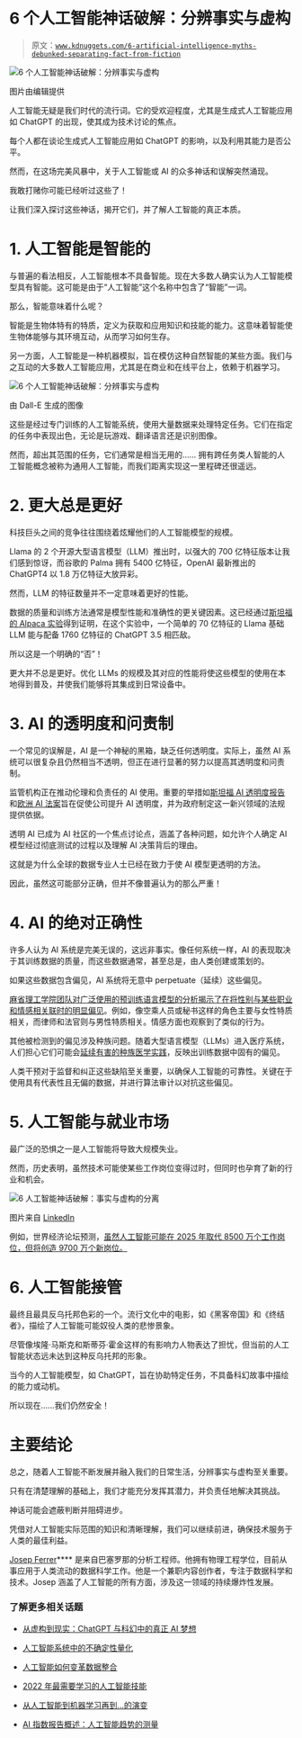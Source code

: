 # 6 个人工智能神话破解：分辨事实与虚构

> 原文：[`www.kdnuggets.com/6-artificial-intelligence-myths-debunked-separating-fact-from-fiction`](https://www.kdnuggets.com/6-artificial-intelligence-myths-debunked-separating-fact-from-fiction)

![6 个人工智能神话破解：分辨事实与虚构](img/210e9d3ef296f3feaadf060e77067773.png)

图片由编辑提供

人工智能无疑是我们时代的流行词。它的受欢迎程度，尤其是生成式人工智能应用如 ChatGPT 的出现，使其成为技术讨论的焦点。

每个人都在谈论生成式人工智能应用如 ChatGPT 的影响，以及利用其能力是否公平。

然而，在这场完美风暴中，关于人工智能或 AI 的众多神话和误解突然涌现。

我敢打赌你可能已经听过这些了！

让我们深入探讨这些神话，揭开它们，并了解人工智能的真正本质。

# 1. 人工智能是智能的

与普遍的看法相反，人工智能根本不具备智能。现在大多数人确实认为人工智能模型具有智能。这可能是由于“人工智能”这个名称中包含了“智能”一词。

那么，智能意味着什么呢？

智能是生物体特有的特质，定义为获取和应用知识和技能的能力。这意味着智能使生物体能够与其环境互动，从而学习如何生存。

另一方面，人工智能是一种机器模拟，旨在模仿这种自然智能的某些方面。我们与之互动的大多数人工智能应用，尤其是在商业和在线平台上，依赖于机器学习。

![6 个人工智能神话破解：分辨事实与虚构](img/9005e4d672aea5087a82ba3dce22d97b.png)

由 Dall-E 生成的图像

这些是经过专门训练的人工智能系统，使用大量数据来处理特定任务。它们在指定的任务中表现出色，无论是玩游戏、翻译语言还是识别图像。

然而，超出其范围的任务，它们通常是相当无用的…… 拥有跨任务类人智能的人工智能概念被称为通用人工智能，而我们距离实现这一里程碑还很遥远。

# 2. 更大总是更好

科技巨头之间的竞争往往围绕着炫耀他们的人工智能模型的规模。

Llama 的 2 个开源大型语言模型（LLM）推出时，以强大的 700 亿特征版本让我们感到惊讶，而谷歌的 Palma 拥有 5400 亿特征，OpenAI 最新推出的 ChatGPT4 以 1.8 万亿特征大放异彩。

然而，LLM 的特征数量并不一定意味着更好的性能。

数据的质量和训练方法通常是模型性能和准确性的更关键因素。这已经通过[斯坦福的 Alpaca 实验](https://crfm.stanford.edu/2023/03/13/alpaca.html)得到证明，在这个实验中，一个简单的 70 亿特征的 Llama 基础 LLM 能与配备 1760 亿特征的 ChatGPT 3.5 相匹敌。

所以这是一个明确的“否”！

更大并不总是更好。优化 LLMs 的规模及其对应的性能将使这些模型的使用在本地得到普及，并使我们能够将其集成到日常设备中。

# 3. AI 的透明度和问责制

一个常见的误解是，AI 是一个神秘的黑箱，缺乏任何透明度。实际上，虽然 AI 系统可以很复杂且仍然相当不透明，但正在进行显著的努力以提高其透明度和问责制。

监管机构正在推动伦理和负责任的 AI 使用。重要的举措如[斯坦福 AI 透明度报告](https://www.reuters.com/technology/stanford-researchers-issue-ai-transparency-report-urge-tech-companies-reveal-2023-10-18/)和[欧洲 AI 法案](https://www.europarl.europa.eu/news/en/headlines/society/20230601STO93804/eu-ai-act-first-regulation-on-artificial-intelligence?&at_campaign=20226-Digital&at_medium=Google_Ads&at_platform=Search&at_creation=RSA&at_goal=TR_G&at_advertiser=Webcomm&at_audience=ai%20eu&at_topic=Artificial_intelligence_Act&at_location=ES&gclid=CjwKCAjwysipBhBXEiwApJOcu1LmQb4wn6mx4gvY-k5rCK9AVDIknxLTvi2jTRjrLUNBM8-ZUsVTgBoCtfoQAvD_BwE)旨在促使公司提升 AI 透明度，并为政府制定这一新兴领域的法规提供依据。

透明 AI 已成为 AI 社区的一个焦点讨论点，涵盖了各种问题，如允许个人确定 AI 模型经过彻底测试的过程以及理解 AI 决策背后的理由。

这就是为什么全球的数据专业人士已经在致力于使 AI 模型更透明的方法。

因此，虽然这可能部分正确，但并不像普遍认为的那么严重！

# 4. AI 的绝对正确性

许多人认为 AI 系统是完美无误的，这远非事实。像任何系统一样，AI 的表现取决于其训练数据的质量，而这些数据通常，甚至总是，由人类创建或策划的。

如果这些数据包含偏见，AI 系统将无意中 perpetuate（延续）这些偏见。

[麻省理工学院团队对广泛使用的预训练语言模型的分析揭示了在将性别与某些职业和情感相关联时的明显偏见](https://news.mit.edu/2023/large-language-models-are-biased-can-logic-help-save-them-0303)。例如，像空乘人员或秘书这样的角色主要与女性特质相关，而律师和法官则与男性特质相关。情感方面也观察到了类似的行为。

其他被检测到的偏见涉及种族问题。随着大型语言模型（LLMs）进入医疗系统，人们担心它们可能会[延续有害的种族医学实践](https://www.nature.com/articles/s41746-023-00939-z#:~:text=Large%20language%20models%20,to%20assess%20whether%20four)，反映出训练数据中固有的偏见。

人类干预对于监督和纠正这些缺陷至关重要，以确保人工智能的可靠性。关键在于使用具有代表性且无偏的数据，并进行算法审计以对抗这些偏见。

# 5\. 人工智能与就业市场

最广泛的恐惧之一是人工智能将导致大规模失业。

然而，历史表明，虽然技术可能使某些工作岗位变得过时，但同时也孕育了新的行业和机会。

![6 人工智能神话破解：事实与虚构的分离](img/a963b70ab9a0cc4bb388b618dcf09a3e.png)

图片来自 [LinkedIn](https://www.linkedin.com/posts/josep-ferrer-sanchez_aicommunity-artificialintelligence-productivityboost-activity-7067892146204286976-KAbV?utm_source=share&utm_medium=member_desktop)

例如，世界经济论坛预测，[虽然人工智能可能在 2025 年取代 8500 万个工作岗位，但将创造 9700 万个新岗位。](https://cepr.org/voxeu/columns/impact-artificial-intelligence-growth-and-employment#:~:text=The%20World%20Economic%20Forum%20concluded,information%20security%20and%20digital%20marketing.)

# 6\. 人工智能接管

最终且最具反乌托邦色彩的一个。流行文化中的电影，如《黑客帝国》和《终结者》，描绘了人工智能可能奴役人类的悲惨景象。

尽管像埃隆·马斯克和斯蒂芬·霍金这样的有影响力人物表达了担忧，但当前的人工智能状态远未达到这种反乌托邦的形象。

当今的人工智能模型，如 ChatGPT，旨在协助特定任务，不具备科幻故事中描绘的能力或动机。

所以现在……我们仍然安全！

# 主要结论

总之，随着人工智能不断发展并融入我们的日常生活，分辨事实与虚构至关重要。

只有在清楚理解的基础上，我们才能充分发挥其潜力，并负责任地解决其挑战。

神话可能会遮蔽判断并阻碍进步。

凭借对人工智能实际范围的知识和清晰理解，我们可以继续前进，确保技术服务于人类的最佳利益。

**[](https://www.linkedin.com/in/josep-ferrer-sanchez/)**[Josep Ferrer](https://www.linkedin.com/in/josep-ferrer-sanchez)**** 是来自巴塞罗那的分析工程师。他拥有物理工程学位，目前从事应用于人类流动的数据科学工作。他是一个兼职内容创作者，专注于数据科学和技术。Josep 涵盖了人工智能的所有方面，涉及这一领域的持续爆炸性发展。

### 了解更多相关话题

+   [从虚构到现实：ChatGPT 与科幻中的真正 AI 梦想](https://www.kdnuggets.com/from-fiction-to-reality-chatgpt-and-the-sci-fi-dream-of-true-ai-conversation)

+   [人工智能系统中的不确定性量化](https://www.kdnuggets.com/2022/04/uncertainty-quantification-artificial-intelligencebased-systems.html)

+   [人工智能如何变革数据整合](https://www.kdnuggets.com/2022/04/artificial-intelligence-transform-data-integration.html)

+   [2022 年最需要学习的人工智能技能](https://www.kdnuggets.com/2022/08/indemand-artificial-intelligence-skills-learn-2022.html)

+   [从人工智能到机器学习再到…的演变](https://www.kdnuggets.com/2022/08/evolution-artificial-intelligence-machine-learning-data-science.html)

+   [AI 指数报告概述：人工智能趋势的测量](https://www.kdnuggets.com/2023/04/overview-ai-index-report-measuring-trends-artificial-intelligence.html)
